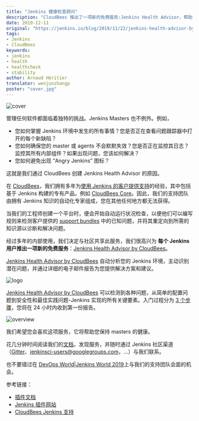 ```yaml
---
title: "Jenkins 健康检查顾问"
description: "CloudBees 推出了一项新的免费服务:Jenkins Health Advisor，帮助您保持 master 节点的健康"
date: 2019-12-11
original: "https://jenkins.io/blog/2019/11/22/jenkins-health-advisor-by-cloudbees/"
tags:
- Jenkins
- CloudBees
keywords:
- jenkins
- health
- healthcheck
- stability
author: Arnaud Héritier
translator: wenjunzhangp
poster: "cover.jpg"
---
```


![cover](cover.jpg)

管理任何软件都面临着独特的挑战。Jenkins Masters 也不例外。例如，

* 您如何掌握 Jenkins 环境中发生的所有事情？您是否正在查看问题跟踪器中打开的每个新缺陷？
* 您如何确保您的 master 或 agents 不会默默失效？您是否正在监控其日志？监控其所有内部组件？如果出现问题，您该如何解决？
* 您如何避免出现 “Angry Jenkins” 图标？

这就是我们通过 CloudBees 创建 Jenkins Health Advisor 的原因。

在 [CloudBees](https://www.cloudbees.com/?utm_medium=blog&utm_source=jenkins.io&utm_campaign=cloudbees-jenkins-advisor-plugin)，我们拥有多年为[使用 Jenkins 的客户提供支持](https://www.cloudbees.com/products/cloudbees-jenkins-support/overview)的经验，其中包括基于 Jenkins 构建的专有产品，例如 [CloudBees Core](https://www.cloudbees.com/products/core/overview)。因此，我们的支持团队由拥有 Jenkins 知识的自动化专家组成，您在其他任何地方都无法获得。

当我们的工程师创建一个平台时，便会开始自动运行状况检查，以便他们可以编写规则来检测客户提供的 [support bundles](https://plugins.jenkins.io/support-core) 中的已知问题，并将其重定向到所需的知识源以诊断和解决问题。

经过多年的内部使用，我们决定与社区共享此服务，我们很高兴为 **每个 Jenkins 用户推出一项新的免费服务**：[Jenkins Health Advisor by CloudBees](https://www.cloudbees.com/jenkins/health-advisor-plugin)。

[Jenkins Health Advisor by CloudBees](https://www.cloudbees.com/jenkins/health-advisor-plugin) 自动分析您的 Jenkins 环境，主动识别潜在问题，并通过详细的电子邮件报告为您提供解决方案和建议。

![logo](logo.svg)

[Jenkins Health Advisor by CloudBees](https://www.cloudbees.com/jenkins/health-advisor-plugin) 可以检测到各种问题，从简单的配置问题到安全性和最佳实践问题-Jenkins 实现的所有关键要素。入门过程分为 [3 个步骤](https://www.cloudbees.com/jenkins/health-advisor-plugin#download)，您将在 24 小时内收到第一份报告。

![overview](overview.png)

我们希望您会喜欢这项服务，它将帮助您保持 masters 的健康。

花几分钟时间阅读我们的[文档](https://docs.cloudbees.com/docs/admin-resources/latest/plugins/cloudbees-jenkins-advisor?utm_medium=blog&utm_source=jenkins.io&utm_campaign=cloudbees-jenkins-advisor-plugin)，发现服务，并随时通过 Jenkins 社区渠道（[Gitter](https://gitter.im/jenkinsci/jenkins)、[jenkinsci-users@googlegroups.com](https://groups.google.com/forum/#!forum/jenkinsci-users)，…）与我们联系。

也不要错过在 [DevOps World|Jenkins World 2019](https://www.cloudbees.com/devops-world/lisbon)上与我们的支持团队会面的机会。

参考链接：

* [插件文档](https://docs.cloudbees.com/docs/admin-resources/latest/plugins/cloudbees-jenkins-advisor?utm_medium=blog&utm_source=jenkins.io&utm_campaign=cloudbees-jenkins-advisor-plugin)
* [Jenkins 插件网站](https://plugins.jenkins.io/cloudbees-jenkins-advisor)
* [CloudBees Jenkins 支持](https://www.cloudbees.com/products/cloudbees-jenkins-support/overview)